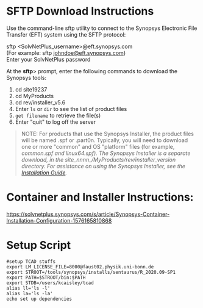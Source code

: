 # SFTP Download Instructions

Use the command-line sftp utility to connect to the Synopsys Electronic File Transfer (EFT) system using the SFTP protocol:

sftp <SolvNetPlus_username>@eft.synopsys.com  
(For example: sftp johndoe@eft.synopsys.com)  
Enter your SolvNetPlus password

At the **sftp**> prompt, enter the following commands to download the Synopsys tools:

1. cd site19237
2. cd MyProducts
3. cd rev/installer_v5.6
4. Enter `ls` or `dir` to see the list of product files
5. `get filename` to retrieve the file(s)
6. Enter "quit" to log off the server

> NOTE: For products that use the Synopsys Installer, the product files will be named .spf or .part0n. Typically, you will need to download one or more "common" and OS "platform" files (for example, *common.spf and *linux64.spf). The Synopsys Installer is a separate download, in the site_nnnn_/MyProducts/rev/installer_version directory. For assistance on using the Synopsys Installer, see the [Installation Guide](https://www.synopsys.com/install).**


# Container and Installer Instructions:

https://solvnetplus.synopsys.com/s/article/Synopsys-Container-Installation-Configuration-1576165810868

# Setup Script
```
#setup TCAD stuffs
export LM_LICENSE_FILE=8000@faust02.physik.uni-bonn.de
export STROOT=/tools/synopsys/installs/sentaurus/R_2020.09-SP1
export PATH=$STROOT/bin:$PATH
export STDB=/users/kcaisley/tcad
alias ll='ls -l'
alias la='ls -la'
echo set up dependencies
```


